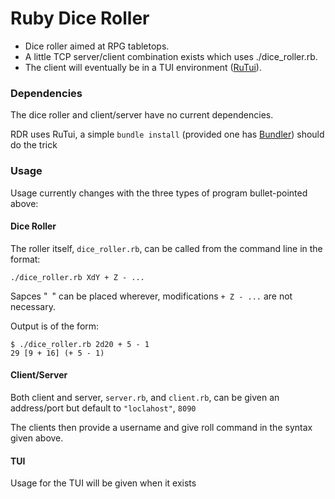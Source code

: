 Ruby Dice Roller
================

- Dice roller aimed at RPG tabletops.
- A little TCP server/client combination exists which uses ./dice_roller.rb.
- The client will eventually be in a TUI environment ([RuTui](https://github.com/b1nary/rutui)).

### Dependencies

The dice roller and client/server have no current dependencies.

RDR uses RuTui, a simple `bundle install` (provided one has [Bundler](https://bundler.io/)) should do the trick

### Usage

Usage currently changes with the three types of program bullet-pointed above:

#### Dice Roller

The roller itself, `dice_roller.rb`, can be called from the command line in the format:

    ./dice_roller.rb XdY + Z - ...

Sapces "` `" can be placed wherever, modifications `+ Z - ...` are not necessary.

Output is of the form:

    $ ./dice_roller.rb 2d20 + 5 - 1
    29 [9 + 16] (+ 5 - 1)

#### Client/Server

Both client and server, `server.rb`, and `client.rb`, can be given an address/port but default to `"loclahost"`, `8090`

The clients then provide a username and give roll command in the syntax given above.

#### TUI

Usage for the TUI will be given when it exists
